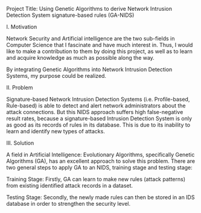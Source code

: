 Project Title: Using Genetic Algorithms to derive Network Intrusion Detection System
signature-based rules (GA-NIDS)

I.	Motivation

Network Security and Artificial intelligence are the two sub-fields in Computer Science
that I fascinate and have much interest in. Thus, I would like to make a contribution to
them by doing this project, as well as to learn and acquire knowledge as much as possible
along the way.

By integrating Genetic Algorithms into Network Intrusion Detection Systems, my purpose
could be realized.

II.	Problem

Signature-based Network Intrusion Detection Systems (i.e. Profile-based, Rule-based) is
able to detect and alert network administrators about the attack connections. But this
NIDS approach suffers high false-negative result rates, because a signature-based
Intrusion Detection System is only as good as its records of rules in its database. This
is due to its inability to learn and identify new types of attacks.

III.	Solution

A field in Artificial Intelligence: Evolutionary Algorithms, specifically Genetic
Algorithms (GA), has an excellent approach to solve this problem. There are two general
steps to apply GA to an NIDS, training stage and testing stage:

Training Stage: Firstly, GA can learn to make new rules (attack patterns) from existing
identified attack records in a dataset.

Testing Stage: Secondly, the newly made rules can then be stored in an IDS database in
order to strengthen the security level.
